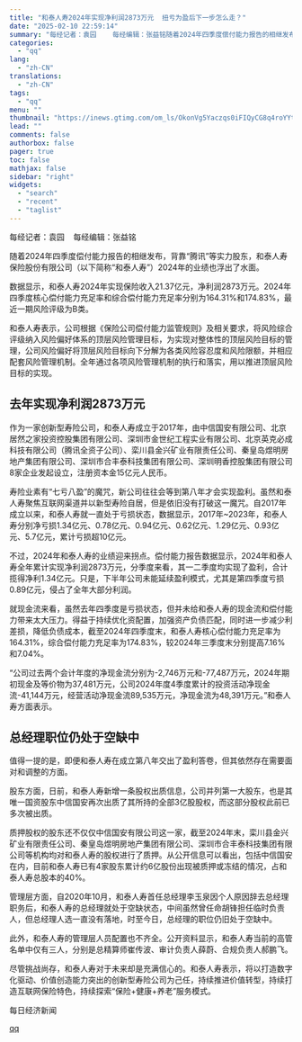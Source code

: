 ```yaml
---
title: "和泰人寿2024年实现净利润2873万元  扭亏为盈后下一步怎么走？"
date: "2025-02-10 22:59:14"
summary: "每经记者：袁园    每经编辑：张益铭随着2024年四季度偿付能力报告的相继发布，背靠“腾讯”等实力..."
categories:
  - "qq"
lang:
  - "zh-CN"
translations:
  - "zh-CN"
tags:
  - "qq"
menu: ""
thumbnail: "https://inews.gtimg.com/om_ls/OkonVg5Yaczqs0iFIQyCG8q4roYYts5_8d3mShoU7z85wAA_640360/0"
lead: ""
comments: false
authorbox: false
pager: true
toc: false
mathjax: false
sidebar: "right"
widgets:
  - "search"
  - "recent"
  - "taglist"
---
```


每经记者：袁园    每经编辑：张益铭

随着2024年四季度偿付能力报告的相继发布，背靠“腾讯”等实力股东，和泰人寿保险股份有限公司（以下简称“和泰人寿”）2024年的业绩也浮出了水面。

数据显示，和泰人寿2024年实现保险收入21.37亿元，净利润2873万元。2024年四季度核心偿付能力充足率和综合偿付能力充足率分别为164.31%和174.83%，最近一期风险评级为B类。

和泰人寿表示，公司根据《保险公司偿付能力监管规则》及相关要求，将风险综合评级纳入风险偏好体系的顶层风险管理目标，为实现对整体性的顶层风险目标的管理，公司风险偏好将顶层风险目标向下分解为各类风险容忍度和风险限额，并相应配套风险管理机制。全年通过各项风险管理机制的执行和落实，用以推进顶层风险目标的实现。

去年实现净利润2873万元
-------------

作为一家创新型寿险公司，和泰人寿成立于2017年，由中信国安有限公司、北京居然之家投资控股集团有限公司、深圳市金世纪工程实业有限公司、北京英克必成科技有限公司（腾讯全资子公司）、栾川县金兴矿业有限责任公司、秦皇岛煜明房地产集团有限公司、深圳市合丰泰科技集团有限公司、深圳明香控股集团有限公司8家企业发起设立，注册资本金15亿元人民币。

寿险业素有“七亏八盈”的魔咒，新公司往往会等到第八年才会实现盈利。虽然和泰人寿聚焦互联网渠道并以新型寿险自居，但是依旧没有打破这一魔咒。自2017年成立以来，和泰人寿就一直处于亏损状态，数据显示，2017年~2023年，和泰人寿分别净亏损1.34亿元、0.78亿元、0.94亿元、0.62亿元、1.29亿元、0.93亿元、5.7亿元，累计亏损超10亿元。

不过，2024年和泰人寿的业绩迎来拐点。偿付能力报告数据显示，2024年和泰人寿全年累计实现净利润2873万元，分季度来看，其一二季度均实现了盈利，合计揽得净利1.34亿元。只是，下半年公司未能延续盈利模式，尤其是第四季度亏损0.89亿元，侵占了全年大部分利润。

就现金流来看，虽然去年四季度是亏损状态，但并未给和泰人寿的现金流和偿付能力带来太大压力。得益于持续优化资配置，加强资产负债匹配，同时进一步减少利差损，降低负债成本，截至2024年四季度末，和泰人寿核心偿付能力充足率为164.31%，综合偿付能力充足率为174.83%，较2024年三季度末分别提高7.16%和7.04%。

“公司过去两个会计年度的净现金流分别为-2,746万元和-77,487万元，2024年期初现金及等价物为37,481万元，公司2024年度4季度累计的投资活动净现金流-41,144万元，经营活动净现金流89,535万元，净现金流为48,391万元。”和泰人寿方面表示。

总经理职位仍处于空缺中
-----------

值得一提的是，即便和泰人寿在成立第八年交出了盈利答卷，但其依然存在需要面对和调整的方面。

股东方面，日前，和泰人寿新增一条股权出质信息，公司并列第一大股东，也是其唯一国资股东中信国安再次出质了其所持的全部3亿股股权，而这部分股权此前已多次被出质。

质押股权的股东还不仅仅中信国安有限公司这一家，截至2024年末，栾川县金兴矿业有限责任公司、秦皇岛煜明房地产集团有限公司、深圳市合丰泰科技集团有限公司等机构均对和泰人寿的股权进行了质押。从公开信息可以看出，包括中信国安在内，目前和泰人寿已有4家股东累计约6亿股份出现被质押或冻结的情况，占和泰人寿总股本的40%。

管理层方面，自2020年10月，和泰人寿首任总经理李玉泉因个人原因辞去总经理职务后，和泰人寿的总经理就处于空缺状态，中间虽然曾任命胡锋担任临时负责人，但总经理人选一直没有落地，时至今日，总经理的职位仍旧处于空缺中。

此外，和泰人寿的管理层人员配置也不齐全。公开资料显示，和泰人寿当前的高管名单中仅有三人，分别是总精算师崔传波、审计负责人薛蔚、合规负责人郝鹏飞。

尽管挑战尚存，和泰人寿对于未来却是充满信心的。和泰人寿表示，将以打造数字化驱动、价值创造能力突出的创新型寿险公司为己任，持续推进价值转型，持续打造互联网保险特色，持续探索“保险+健康+养老”服务模式。

  

每日经济新闻

[qq](https://new.qq.com/rain/a/20250210A08V9900)
